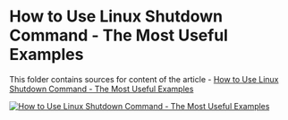 # How to Use Linux Shutdown Command - The Most Useful Examples

This folder contains sources for content of the article - [How to Use Linux Shutdown Command - The Most Useful Examples](https://hands-on.cloud/how-to-use-linux-shutdown-command-the-most-useful-examples/)

[![How to Use Linux Shutdown Command - The Most Useful Examples](https://hands-on.cloud/how-to-use-linux-shutdown-command-the-most-useful-examples/How-to-Use-Linux-Shutdown-Command-The-Most-Useful-Examples.png)](https://hands-on.cloud/how-to-use-linux-shutdown-command-the-most-useful-examples/)
